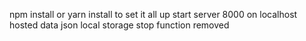 npm install or yarn install to set it all up 
start server
8000 on localhost
hosted data json local storage
stop function removed
